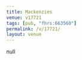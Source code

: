 ```yaml
---
title: Mackenzies
venue: v17721
tags: [pub, "fhrs:663560"]
permalink: /v/17721/
layout: venue
---
```

null